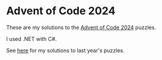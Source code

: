 # Advent of Code 2024

These are my solutions to the [Advent of Code 2024] puzzles.

I used .NET with C#.

See [here][Advent of Code 2023 solutions] for my solutions to last year's puzzles.


[Advent of Code 2023 solutions]: https://github.com/Xyaneon/AdventOfCode2023
[Advent of Code 2024]: https://adventofcode.com/2024
